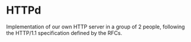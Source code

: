 # HTTPd
Implementation of our own HTTP server in a group of 2 people, following the HTTP/1.1 specification defined by the RFCs.
